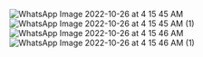 ![WhatsApp Image 2022-10-26 at 4 15 45 AM](https://user-images.githubusercontent.com/56400384/197896500-886aefcf-9791-4725-915f-8aeff80560d6.jpeg)
![WhatsApp Image 2022-10-26 at 4 15 45 AM (1)](https://user-images.githubusercontent.com/56400384/197896502-5b1e1439-42ff-4dde-9c5a-1d24c1531aff.jpeg)
![WhatsApp Image 2022-10-26 at 4 15 46 AM](https://user-images.githubusercontent.com/56400384/197896509-5126207b-b838-466a-a960-35ec0f2d3220.jpeg)
![WhatsApp Image 2022-10-26 at 4 15 46 AM (1)](https://user-images.githubusercontent.com/56400384/197896518-28f5f36a-6d17-42a8-87f9-cbe246028233.jpeg)
